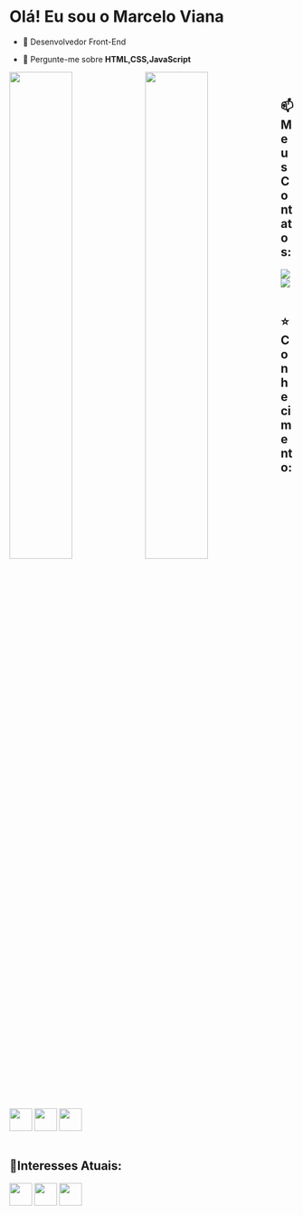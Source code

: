 <h1>Olá! Eu sou o Marcelo Viana</h1>

- 🚀 Desenvolvedor Front-End

- 💬 Pergunte-me sobre **HTML,CSS,JavaScript** 
<img align="left" width="47%" src="https://github-readme-stats.vercel.app/api/top-langs/?username=marcelovianaa&layout=compact" />

  <img align="left"  width="47%"  src="https://github-readme-stats.vercel.app/api?username=marcelovianaa&show_icons=true&theme=radical" />
<br>
<div>
<h2>📫Meus Contatos:</h2>
  <a href = "https://marceloviana9153@gmail.com" target="_blank"><img src="https://img.shields.io/badge/Gmail-D14836?style=for-the-badge&logo=gmail&logoColor=white" target="_blank"></a>
  <a href="https://www.linkedin.com/in/g-soldera/" target="_blank"><img src="https://img.shields.io/badge/-LinkedIn-%230077B5?style=for-the-badge&logo=linkedin&logoColor=white" target="_blank"></a>   
</div>
<br>
<h2>⭐️Conhecimento:</h2>
<div>
 <img src="https://cdn.jsdelivr.net/gh/devicons/devicon/icons/html5/html5-original.svg" width="40" height="40" target="_blank"/> <img src="https://cdn.jsdelivr.net/gh/devicons/devicon/icons/css3/css3-original.svg" width="40" height="40" target="_blank"/> <img src="https://cdn.jsdelivr.net/gh/devicons/devicon/icons/javascript/javascript-original.svg" width="40" height="40" target="_blank"/> 
</div>
<br>
<h2>🌱Interesses Atuais:</h2>
<div>
 <img src="https://cdn.jsdelivr.net/gh/devicons/devicon/icons/react/react-original.svg" width="40" height="40" target="_blank"/> <img src="https://cdn.jsdelivr.net/gh/devicons/devicon/icons/nodejs/nodejs-original.svg" width="40" height="40" target="_blank"/> <img src="https://cdn.jsdelivr.net/gh/devicons/devicon/icons/bootstrap/bootstrap-original.svg" width="40" height="40" target="_blank"/> 
</div>
<br>
<br>
